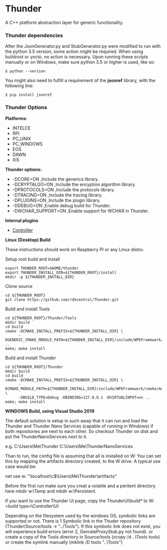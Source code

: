 # Thunder

A C++ platform abstraction layer for generic functionality.

### Thunder dependencies
After the JsonGenerator.py and StubGenerator.py were modified to run with the python 3.5 version, some action might be required. When using buildroot or yocto, no action is necessary. Upon running these scripts manually or on Windows, make sure python 3.5 or higher is used, like so:
```Shell
$ python --version
```
You might also need to fulfill a requirement of the **jsonref** library, with the following line:
```Shell
$ pip install jsonref
``` 

### Thunder Options
**Platforms:**
* INTELCE
* RPI
* PC_UNIX
* PC_WINDOWS
* EOS
* DAWN
* Xi5

**Thunder options:**
*  -DCORE=ON ,Include the generics library.
*  -DCRYPTALGO=ON ,Include the encyption algorithm library.
*  -DPROTOCOLS=ON ,Include the protocols library.
*  -DTRACING=ON ,Include the tracing library.
*  -DPLUGINS=ON ,Include the plugin library.
*  -DDEBUG=ON ,Enable debug build for Thunder.
*  -DWCHAR_SUPPORT=ON ,Enable support for WCHAR in Thunder.

**Internal plugins**
* [Controller](Source/WPEFramework/doc/ControllerPlugin.md)

**Linux (Desktop) Build**

These instructions should work on Raspberry PI or any Linux distro. 

Setup root build and install

```shell
export THUNDER_ROOT=$HOME/thunder
export THUNDER_INSTALL_DIR=${THUNDER_ROOT}/install
mkdir -p ${THUNDER_INSTALL_DIR}
```

Clone source

```shell
cd ${THUNDER_ROOT}
git clone https://github.com/rdkcentral/Thunder.git
```

Build and install Tools

```shell
cd ${THUNDER_ROOT}/Thunder/Tools
mkdir build
cd build
cmake -DCMAKE_INSTALL_PREFIX=${THUNDER_INSTALL_DIR} \
      -DGENERIC_CMAKE_MODULE_PATH=${THUNDER_INSTALL_DIR}/include/WPEFramework/cmake/modules ..
make; make install
```

Build and install Thunder
```shell
cd ${THUNDER_ROOT}/Thunder
mkdir build
cd build
cmake -DCMAKE_INSTALL_PREFIX=${THUNDER_INSTALL_DIR} \
      -DCMAKE_MODULE_PATH=${THUNDER_INSTALL_DIR}/include/WPEFramework/cmake/modules \
      -DBUILD_TYPE=Debug -DBINDING=127.0.0.1 -DVIRTUALINPUT=on ..
make; make install
```

**WINDOWS Build, using Visual Studio 2019**

The default solution is setup in such away that it can run and load 
the Thunder and Thunder Nano Services (capable of running in Windows)
if both repositories are next to each other. So checkout Thunder on 
disk and put the ThunderNanoServices next to it.

e.g.
C:\Users\Me\Thunder 
C:\Users\Me\ThunderNanoServices

Than to run, the config file is assuming that all is installed on W: 
You can set this by mapping the artifacts directory created, to the 
W drive. A typical use case would be:

net use w: "\\localhost\c$\Users\Me\Thunder\artifacts"

Before the first run make sure you creat a volatile and a peritent directory
here mkdir w:\Temp and mkdir w:\Persistent.

If you want to use the Thunder UI page, copy the ThunderUI\build\* to 
W:\<build type>\Controller\UI

Depending on the filesystem used by the windows OS, symbolic links are supported 
or not. There is 1 Symbolic link in the Thuder repository (Thunder/Source/tools
-> "../Tools"). If this symbolic link does not exist, you will experience build 
errors (error 2, GenrateProxyStub.py not found). 
or create a copy of the Tools directory in Source/tools (xcopy /d ..\Tools tools)
or create the symlink manually (mklink /D tools "..\Tools")
